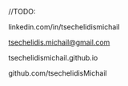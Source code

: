 //TODO:

linkedin.com/in/tsechelidismichail<br>

tsechelidis.michail@gmail.com<br>

tsechelidismichail.github.io <br>

github.com/tsechelidisMichail<br>
